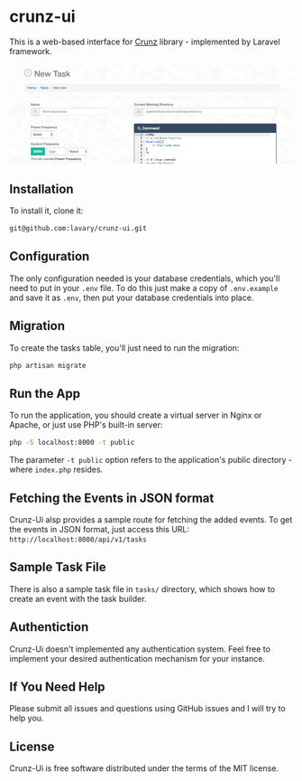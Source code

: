 # crunz-ui

This is a web-based interface for [Crunz](https://github.com/lavary/crunz) library -  implemented by Laravel framework.

![Screenshot](public/assets/img/crunz-form-screenshot.png)

## Installation

To install it, clone it:

```bash
git@github.com:lavary/crunz-ui.git
```

## Configuration

The only configuration needed is your database credentials, which you'll need to put in your `.env` file.
To do this just make a copy of `.env.example` and save it as `.env`, then put your database credentials into place.

## Migration

To create the tasks table, you'll just need to run the migration:

```bash
php artisan migrate
```

## Run the App

To run the application, you should create a virtual server in Nginx or Apache, or just use PHP's built-in server:

```bash
php -S localhost:8000 -t public
```

The parameter `-t public` option refers to the application's public directory - where `index.php` resides.

## Fetching the Events in JSON format

 Crunz-Ui alsp provides a sample route for fetching the added events. To get the events in JSON format, just access this URL:  `http://localhost:8000/api/v1/tasks`

## Sample Task File

There is also a sample task file in `tasks/` directory, which shows how to create an event with the task builder.


## Authentiction

Crunz-Ui doesn't implemented any authentication system. Feel free to implement your desired authentication mechanism for your instance.

## If You Need Help

Please submit all issues and questions using GitHub issues and I will try to help you.


## License
Crunz-Ui is free software distributed under the terms of the MIT license.
